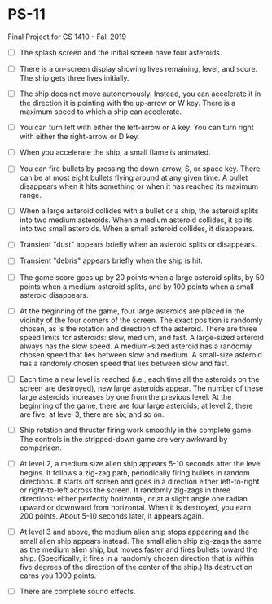 # PS-11 
Final Project for CS 1410 - Fall 2019


- [ ] The splash screen and the initial screen have four asteroids.

- [ ] There is a on-screen display showing lives remaining, level, and score.  The ship gets three lives initially.

- [ ] The ship does not move autonomously.  Instead, you can accelerate it in the direction it is pointing with the up-arrow or W key.  There is a maximum speed to which a ship can accelerate.

- [ ] You can turn left with either the left-arrow or A key.  You can turn right with either the right-arrow or D key.

- [ ] When you accelerate the ship, a small flame is animated.

- [ ] You can fire bullets by pressing the down-arrow, S, or space key.  There can be at most eight bullets flying around at any given time.  A bullet disappears when it hits something or when it has reached its maximum range.

- [ ] When a large asteroid collides with a bullet or a ship, the asteroid splits into two medium asteroids.  When a medium asteroid collides, it splits into two small asteroids.  When a small asteroid collides, it disappears.

- [ ] Transient "dust" appears briefly when an asteroid splits or disappears.

- [ ] Transient "debris" appears briefly when the ship is hit.

- [ ] The game score goes up by 20 points when a large asteroid splits, by 50 points when a medium asteroid splits, and by 100 points when a small asteroid disappears.

- [ ] At the beginning of the game, four large asteroids are placed in the vicinity of the four corners of the screen.  The exact position is randomly chosen, as is the rotation and direction of the asteroid.  There are three speed limits for asteroids: slow, medium, and fast.  A large-sized asteroid always has the slow speed.  A medium-sized asteroid has a randomly chosen speed that lies between slow and medium.  A small-size asteroid has a randomly chosen speed that lies between slow and fast.

- [ ] Each time a new level is reached (i.e., each time all the asteroids on the screen are destroyed), new large asteroids appear.  The number of these large asteroids increases by one from the previous level.  At the beginning of the game, there are four large asteroids; at level 2, there are five; at level 3, there are six; and so on.

- [ ] Ship rotation and thruster firing work smoothly in the complete game.  The controls in the stripped-down game are very awkward by comparison.

- [ ] At level 2, a medium size alien ship appears 5-10 seconds after the level begins.  It follows a zig-zag path, periodically firing bullets in random directions.  It starts off screen and goes in a direction either left-to-right or right-to-left across the screen.  It randomly zig-zags in three directions: either perfectly horizontal, or at a slight angle one radian upward or downward from horizontal.  When it is destroyed, you earn 200 points.  About 5-10 seconds later, it appears again.

- [ ] At level 3 and above, the medium alien ship stops appearing and the small alien ship appears instead.  The small alien ship zig-zags the same as the medium alien ship, but moves faster and fires bullets toward the ship.  (Specifically, it fires in a randomly chosen direction that is within five degrees of the direction of the center of the ship.)  Its destruction earns you 1000 points.

- [ ] There are complete sound effects.

